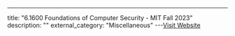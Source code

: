 ---
title: "6.1600 Foundations of Computer Security - MIT Fall 2023"
description: ""
external_category: "Miscellaneous"
---[Visit Website](https://61600.csail.mit.edu/2023/)

